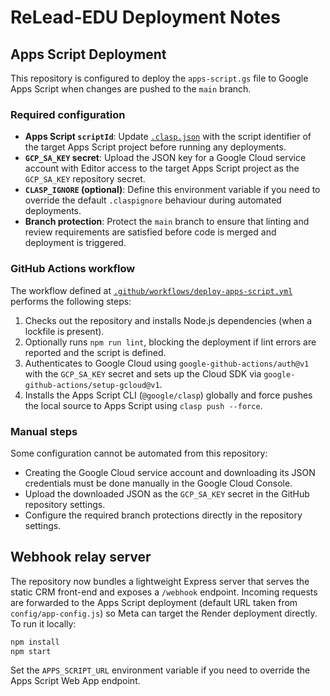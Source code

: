 # ReLead-EDU Deployment Notes

## Apps Script Deployment

This repository is configured to deploy the `apps-script.gs` file to Google Apps Script when changes are pushed to the `main` branch.

### Required configuration

- **Apps Script `scriptId`**: Update [`.clasp.json`](.clasp.json) with the script identifier of the target Apps Script project before running any deployments.
- **`GCP_SA_KEY` secret**: Upload the JSON key for a Google Cloud service account with Editor access to the target Apps Script project as the `GCP_SA_KEY` repository secret.
- **`CLASP_IGNORE` (optional)**: Define this environment variable if you need to override the default `.claspignore` behaviour during automated deployments.
- **Branch protection**: Protect the `main` branch to ensure that linting and review requirements are satisfied before code is merged and deployment is triggered.

### GitHub Actions workflow

The workflow defined at [`.github/workflows/deploy-apps-script.yml`](.github/workflows/deploy-apps-script.yml) performs the following steps:

1. Checks out the repository and installs Node.js dependencies (when a lockfile is present).
2. Optionally runs `npm run lint`, blocking the deployment if lint errors are reported and the script is defined.
3. Authenticates to Google Cloud using `google-github-actions/auth@v1` with the `GCP_SA_KEY` secret and sets up the Cloud SDK via `google-github-actions/setup-gcloud@v1`.
4. Installs the Apps Script CLI (`@google/clasp`) globally and force pushes the local source to Apps Script using `clasp push --force`.

### Manual steps

Some configuration cannot be automated from this repository:

- Creating the Google Cloud service account and downloading its JSON credentials must be done manually in the Google Cloud Console.
- Upload the downloaded JSON as the `GCP_SA_KEY` secret in the GitHub repository settings.
- Configure the required branch protections directly in the repository settings.

## Webhook relay server

The repository now bundles a lightweight Express server that serves the static CRM front-end and exposes a `/webhook` endpoint. Incoming requests are forwarded to the Apps Script deployment (default URL taken from `config/app-config.js`) so Meta can target the Render deployment directly. To run it locally:

```bash
npm install
npm start
```

Set the `APPS_SCRIPT_URL` environment variable if you need to override the Apps Script Web App endpoint.
